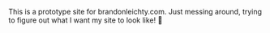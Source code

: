 This is a prototype site for brandonleichty.com. Just messing around, trying to figure out what I want my site to look like! 🥳